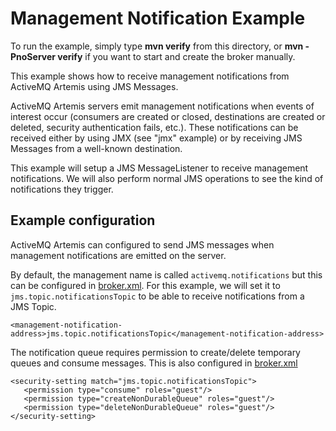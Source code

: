 # Management Notification Example

To run the example, simply type **mvn verify** from this directory, or **mvn -PnoServer verify** if you want to start and create the broker manually.

This example shows how to receive management notifications from ActiveMQ Artemis using JMS Messages.

ActiveMQ Artemis servers emit management notifications when events of interest occur (consumers are created or closed, destinations are created or deleted, security authentication fails, etc.).
These notifications can be received either by using JMX (see "jmx" example) or by receiving JMS Messages from a well-known destination.

This example will setup a JMS MessageListener to receive management notifications. We will also perform normal JMS operations to see the kind of notifications they trigger.

## Example configuration

ActiveMQ Artemis can configured to send JMS messages when management notifications are emitted on the server.

By default, the management name is called `activemq.notifications` but this can be configured in [broker.xml](server0/broker.xml). For this example, we will set it to `jms.topic.notificationsTopic` to be able to receive notifications from a JMS Topic.

    <management-notification-address>jms.topic.notificationsTopic</management-notification-address>

The notification queue requires permission to create/delete temporary queues and consume messages. This is also configured in [broker.xml](server0/broker.xml)

    <security-setting match="jms.topic.notificationsTopic">
       <permission type="consume" roles="guest"/>
       <permission type="createNonDurableQueue" roles="guest"/>
       <permission type="deleteNonDurableQueue" roles="guest"/>
    </security-setting>